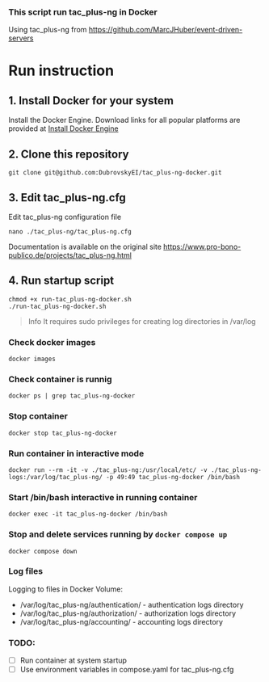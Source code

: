 ### This script run tac_plus-ng in Docker

Using tac_plus-ng from https://github.com/MarcJHuber/event-driven-servers 

# Run instruction

## 1. Install Docker for your system

Install the Docker Engine. Download links for all popular platforms are provided at [Install Docker Engine](https://docs.docker.com/engine/install/)

## 2. Clone this repository

```Shell
git clone git@github.com:DubrovskyEI/tac_plus-ng-docker.git
```

## 3. Edit tac_plus-ng.cfg

Edit tac_plus-ng configuration file

```Shell
nano ./tac_plus-ng/tac_plus-ng.cfg
```

Documentation is available on the original site https://www.pro-bono-publico.de/projects/tac_plus-ng.html

## 4. Run startup script

```Shell
chmod +x run-tac_plus-ng-docker.sh
./run-tac_plus-ng-docker.sh
```
> Info
> It requires sudo privileges for creating log directories in /var/log

### Check docker images

```Shell
docker images
```

### Check container is runnig

```Shell
docker ps | grep tac_plus-ng-docker
```

### Stop container

```Shell
docker stop tac_plus-ng-docker
```
### Run container in interactive mode 

```Shell
docker run --rm -it -v ./tac_plus-ng:/usr/local/etc/ -v ./tac_plus-ng-logs:/var/log/tac_plus-ng/ -p 49:49 tac_plus-ng-docker /bin/bash
```

### Start /bin/bash interactive in running container

```Shell
docker exec -it tac_plus-ng-docker /bin/bash
```

### Stop and delete services running by `docker compose up`

```Shell
docker compose down
```

### Log files

Logging to files in Docker Volume:

- /var/log/tac_plus-ng/authentication/ - authentication logs directory
- /var/log/tac_plus-ng/authorization/ - authorization logs directory
- /var/log/tac_plus-ng/accounting/ - accounting logs directory

### TODO:

- [ ] Run container at system startup
- [ ] Use environment variables in compose.yaml for tac_plus-ng.cfg
